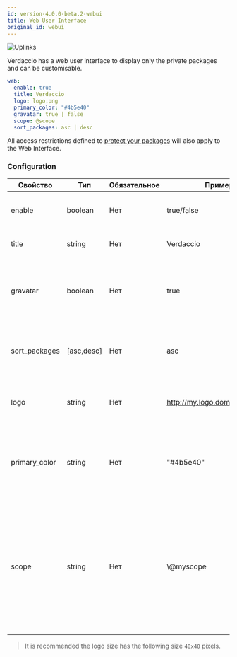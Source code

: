 ```yaml
---
id: version-4.0.0-beta.2-webui
title: Web User Interface
original_id: webui
---
```


![Uplinks](https://user-images.githubusercontent.com/558752/52916111-fa4ba980-32db-11e9-8a64-f4e06eb920b3.png)

Verdaccio has a web user interface to display only the private packages and can be customisable.

```yaml
web:
  enable: true
  title: Verdaccio
  logo: logo.png
  primary_color: "#4b5e40"
  gravatar: true | false
  scope: @scope
  sort_packages: asc | desc
```

All access restrictions defined to [protect your packages](protect-your-dependencies.md) will also apply to the Web Interface.

### Configuration

| Свойство      | Тип        | Обязательное | Пример                         | Поддержка  | Описание                                                                                                                                             |
| ------------- | ---------- | ------------ | ------------------------------ | ---------- | ---------------------------------------------------------------------------------------------------------------------------------------------------- |
| enable        | boolean    | Нет          | true/false                     | все        | allow to display the web interface                                                                                                                   |
| title         | string     | Нет          | Verdaccio                      | все        | HTML head title description                                                                                                                          |
| gravatar      | boolean    | Нет          | true                           | `>v4`   | Gravatars will be generated under the hood if this property is enabled                                                                               |
| sort_packages | [asc,desc] | Нет          | asc                            | `>v4`   | By default private packages are sorted by ascending                                                                                                  |
| logo          | string     | Нет          | http://my.logo.domain/logo.png | все        | a URI where logo is located (header logo)                                                                                                            |
| primary_color | string     | Нет          | "#4b5e40"                      | `>4`    | The primary color to use throughout the UI (header, etc)                                                                                             |
| scope         | string     | Нет          | \\@myscope                   | `>v3.x` | If you're using this registry for a specific module scope, specify that scope to set it in the webui instructions header (note: escape @ with \\@) |

> It is recommended the logo size has the following size `40x40` pixels.